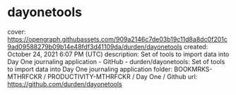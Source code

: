 # dayonetools

cover: https://opengraph.githubassets.com/909a2146c7de03b19c11d8a8dc0f201c9ad09588279b09b14e48fdf3d41109da/durden/dayonetools
created: October 24, 2021 6:07 PM (UTC)
description: Set of tools to import data into Day One journaling application - GitHub - durden/dayonetools: Set of tools to import data into Day One journaling application
folder: BOOKMRKS-MTHRFCKR / PRODUCTIVITY-MTHRFCKR / Day One / Github
url: https://github.com/durden/dayonetools
